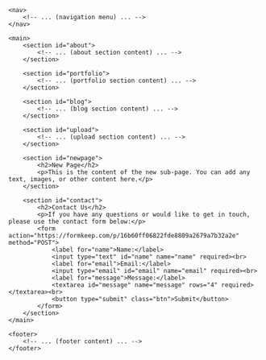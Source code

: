 <!DOCTYPE html>
<html lang="en">
<head>
    <!-- ... (head section) ... -->
</head>
<body>
    <header>
        <!-- ... (header section) ... -->
    </header>
    
    <nav>
        <!-- ... (navigation menu) ... -->
    </nav>
    
    <main>
        <section id="about">
            <!-- ... (about section content) ... -->
        </section>
        
        <section id="portfolio">
            <!-- ... (portfolio section content) ... -->
        </section>
        
        <section id="blog">
            <!-- ... (blog section content) ... -->
        </section>
        
        <section id="upload">
            <!-- ... (upload section content) ... -->
        </section>
        
        <section id="newpage">
            <h2>New Page</h2>
            <p>This is the content of the new sub-page. You can add any text, images, or other content here.</p>
        </section>
        
        <section id="contact">
            <h2>Contact Us</h2>
            <p>If you have any questions or would like to get in touch, please use the contact form below:</p>
            <form action="https://formkeep.com/p/16b60ff06822fde8809a2679a7b32a2e" method="POST">
                <label for="name">Name:</label>
                <input type="text" id="name" name="name" required><br>
                <label for="email">Email:</label>
                <input type="email" id="email" name="email" required><br>
                <label for="message">Message:</label>
                <textarea id="message" name="message" rows="4" required></textarea><br>
                <button type="submit" class="btn">Submit</button>
            </form>
        </section>
    </main>
    
    <footer>
        <!-- ... (footer content) ... -->
    </footer>
</body>
</html>
